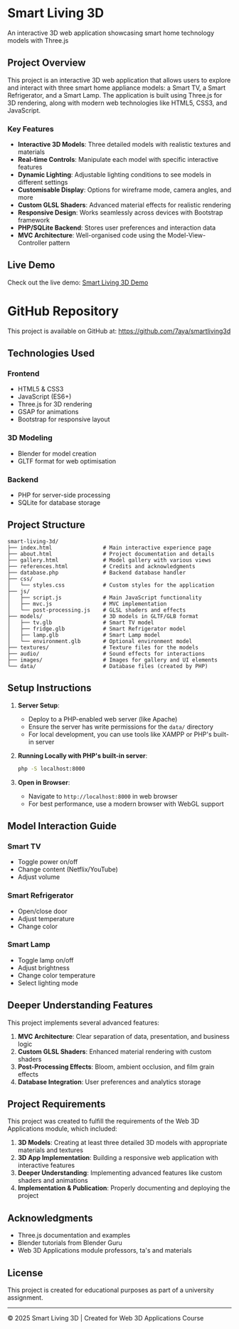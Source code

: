 # Smart Living 3D

An interactive 3D web application showcasing smart home technology models with Three.js

## Project Overview

This project is an interactive 3D web application that allows users to explore and interact with three smart home appliance models: a Smart TV, a Smart Refrigerator, and a Smart Lamp. The application is built using Three.js for 3D rendering, along with modern web technologies like HTML5, CSS3, and JavaScript.

### Key Features

- **Interactive 3D Models**: Three detailed models with realistic textures and materials
- **Real-time Controls**: Manipulate each model with specific interactive features
- **Dynamic Lighting**: Adjustable lighting conditions to see models in different settings
- **Customisable Display**: Options for wireframe mode, camera angles, and more
- **Custom GLSL Shaders**: Advanced material effects for realistic rendering
- **Responsive Design**: Works seamlessly across devices with Bootstrap framework
- **PHP/SQLite Backend**: Stores user preferences and interaction data
- **MVC Architecture**: Well-organised code using the Model-View-Controller pattern

## Live Demo

Check out the live demo: [Smart Living 3D Demo](https://users.sussex.ac.uk/~ab2290/3dapp/assignment/index.html)

# GitHub Repository

This project is available on GitHub at: https://github.com/7aya/smartliving3d

## Technologies Used

### Frontend
- HTML5 & CSS3
- JavaScript (ES6+)
- Three.js for 3D rendering
- GSAP for animations
- Bootstrap for responsive layout

### 3D Modeling
- Blender for model creation
- GLTF format for web optimisation

### Backend
- PHP for server-side processing
- SQLite for database storage

## Project Structure

```
smart-living-3d/
├── index.html                # Main interactive experience page
├── about.html                # Project documentation and details
├── gallery.html              # Model gallery with various views
├── references.html           # Credits and acknowledgments
├── database.php              # Backend database handler
├── css/
│   └── styles.css            # Custom styles for the application
├── js/
│   ├── script.js             # Main JavaScript functionality
│   ├── mvc.js                # MVC implementation
│   └── post-processing.js    # GLSL shaders and effects
├── models/                   # 3D models in GLTF/GLB format
│   ├── tv.glb                # Smart TV model
│   ├── fridge.glb            # Smart Refrigerator model
│   ├── lamp.glb              # Smart Lamp model
│   └── environment.glb       # Optional environment model
├── textures/                 # Texture files for the models
├── audio/                    # Sound effects for interactions
├── images/                   # Images for gallery and UI elements
└── data/                     # Database files (created by PHP)
```

## Setup Instructions

1. **Server Setup**:
   - Deploy to a PHP-enabled web server (like Apache)
   - Ensure the server has write permissions for the `data/` directory
   - For local development, you can use tools like XAMPP or PHP's built-in server

2. **Running Locally with PHP's built-in server**:
   ```bash
   php -S localhost:8000
   ```

3. **Open in Browser**:
   - Navigate to `http://localhost:8000` in web browser
   - For best performance, use a modern browser with WebGL support

## Model Interaction Guide

### Smart TV
- Toggle power on/off
- Change content (Netflix/YouTube)
- Adjust volume

### Smart Refrigerator
- Open/close door
- Adjust temperature
- Change color

### Smart Lamp
- Toggle lamp on/off
- Adjust brightness
- Change color temperature
- Select lighting mode

## Deeper Understanding Features

This project implements several advanced features:

1. **MVC Architecture**: Clear separation of data, presentation, and business logic
2. **Custom GLSL Shaders**: Enhanced material rendering with custom shaders
3. **Post-Processing Effects**: Bloom, ambient occlusion, and film grain effects
4. **Database Integration**: User preferences and analytics storage

## Project Requirements

This project was created to fulfill the requirements of the Web 3D Applications module, which included:

1. **3D Models**: Creating at least three detailed 3D models with appropriate materials and textures
2. **3D App Implementation**: Building a responsive web application with interactive features
3. **Deeper Understanding**: Implementing advanced features like custom shaders and animations
4. **Implementation & Publication**: Properly documenting and deploying the project

## Acknowledgments

- Three.js documentation and examples
- Blender tutorials from Blender Guru
- Web 3D Applications module professors, ta's and materials

## License

This project is created for educational purposes as part of a university assignment.

---

© 2025 Smart Living 3D | Created for Web 3D Applications Course